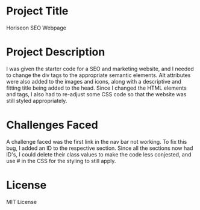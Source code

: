 # Project Title

Horiseon SEO Webpage

# Project Description

I was given the starter code for a SEO and marketing website, and I needed to change the div tags to the appropriate semantic elements. Alt attributes were also added to the images and icons, along with a descriptive and fitting title being added to the head. Since I changed the HTML elements and tags, I also had to re-adjust some CSS code so that the website was still styled appropriately.

# Challenges Faced

A challenge faced was the first link in the nav bar not working. To fix this bug, I added an ID to the respective section. Since all the sections now had ID's, I could delete their class values to make the code less conjested, and use # in the CSS for the styling to still apply.

# License

MIT License

